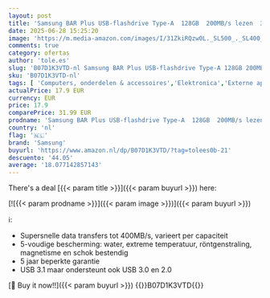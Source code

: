 ```yaml
---
layout: post
title: 'Samsung BAR Plus USB-flashdrive Type-A  128GB  200MB/s lezen  30MB/s schrijven  duurzame USB 3.1-flashdrive met sleutelhanger  grijs  MUF-128BE4/APC'
date: 2025-06-28 15:25:20
image: 'https://m.media-amazon.com/images/I/31ZkiRQzw0L._SL500_._SL400_.jpg'
comments: true
category: ofertas
author: 'tole.es'
slug: 'B07D1K3VTD-nl Samsung BAR Plus USB-flashdrive Type-A 128GB 200MB/s lezen...'
sku: 'B07D1K3VTD-nl'
tags: [ 'Computers, onderdelen & accessoires','Elektronica','Externe apparaten & dataopslag','Gegevensopslag','USB-flashstations','samsung','🇳🇱', ]
actualPrice: 17.9 EUR
currency: EUR
price: 17.9
comparePrice: 31.99 EUR
prodname: 'Samsung BAR Plus USB-flashdrive Type-A  128GB  200MB/s lezen  30MB/s schrijven  duurzame USB 3.1-flashdrive met sleutelhanger  grijs  MUF-128BE4/APC'
country: 'nl'
flag: '🇳🇱'
brand: 'Samsung'
buyurl: 'https://www.amazon.nl/dp/B07D1K3VTD/?tag=tolees0b-21'
descuento: '44.05'
average: '18.077142857143'
---
```


There's a deal [{{< param title >}}]({{< param buyurl >}})  here:

[![{{< param prodname >}}]({{< param image >}})]({{< param buyurl >}})

ℹ️:

- Supersnelle data transfers tot 400MB/s, varieert per capaciteit
- 5-voudige bescherming: water, extreme temperatuur, röntgenstraling, magnetisme en schok bestendig
- 5 jaar beperkte garantie
- USB 3.1 maar ondersteunt ook USB 3.0 en 2.0

[🛒 Buy it now!!]({{< param buyurl >}})
{{<world>}}B07D1K3VTD{{</world>}}
